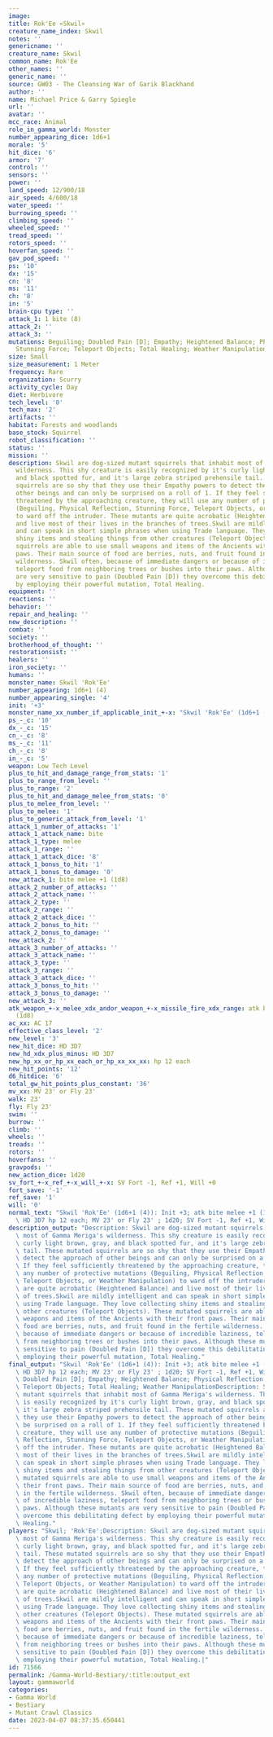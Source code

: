 ```yaml
---
image:
title: Rok'Ee «Skwil»
creature_name_index: Skwil
notes: ''
genericname: ''
creature_name: Skwil
common_name: Rok'Ee
other_names: ''
generic_name: ''
source: GW03 - The Cleansing War of Garik Blackhand
author: ''
name: Michael Price & Garry Spiegle
url: ''
avatar: ''
mcc_race: Animal
role_in_gamma_world: Monster
number_appearing_dice: 1d6+1
morale: '5'
hit_dice: '6'
armor: '7'
control: ''
sensors: ''
power: ''
land_speed: 12/900/18
air_speed: 4/600/18
water_speed: ''
burrowing_speed: ''
climbing_speed: ''
wheeled_speed: ''
tread_speed: ''
rotors_speed: ''
hoverfan_speed: ''
gav_pod_speed: ''
ps: '10'
dx: '15'
cn: '8'
ms: '11'
ch: '8'
in: '5'
brain-cpu type: ''
attack_1: 1 bite (8)
attack_2: ''
attack_3: ''
mutations: Beguiling; Doubled Pain [D]; Empathy; Heightened Balance; Physical Reflection;
  Stunning Force; Teleport Objects; Total Healing; Weather Manipulation
size: Small
size_measurement: 1 Meter
frequency: Rare
organization: Scurry
activity_cycle: Day
diet: Herbivore
tech_level: '0'
tech_max: '2'
artifacts: ''
habitat: Forests and woodlands
base_stock: Squirrel
robot_classification: ''
status: ''
mission: ''
description: Skwil are dog-sized mutant squirrels that inhabit most of Gamma Meriga's
  wilderness. This shy creature is easily recognized by it's curly light brown, gray,
  and black spotted fur, and it's large zebra striped prehensile tail. These mutated
  squirrels are so shy that they use their Empathy powers to detect the approach of
  other beings and can only be surprised on a roll of 1. If they feel sufficiently
  threatened by the approaching creature, they will use any number of protective mutations
  (Beguiling, Physical Reflection, Stunning Force, Teleport Objects, or Weather Manipulation)
  to ward off the intruder. These mutants are quite acrobatic (Heightened Balance)
  and live most of their lives in the branches of trees.Skwil are mildly intelligent
  and can speak in short simple phrases when using Trade language. They love collecting
  shiny items and stealing things from other creatures (Teleport Objects). These mutated
  squirrels are able to use small weapons and items of the Ancients with their front
  paws. Their main source of food are berries, nuts, and fruit found in the fertile
  wilderness. Skwil often, because of immediate dangers or because of incredible laziness,
  teleport food from neighboring trees or bushes into their paws. Although these mutants
  are very sensitive to pain (Doubled Pain [D]) they overcome this debilitating defect
  by employing their powerful mutation, Total Healing.
equipment: ''
reactions: ''
behavior: ''
repair_and_healing: ''
new_description: ''
combat: ''
society: ''
brotherhood_of_thought: ''
restorationsist: ''
healers: ''
iron_society: ''
humans: ''
monster_name: Skwil 'Rok'Ee'
number_appearing: 1d6+1 (4)
number_appearing_single: '4'
init: '+3'
monster_name_xx_number_if_applicable_init_+-x: "Skwil 'Rok'Ee' (1d6+1 (4)): Init +3"
ps_-_c: '10'
dx_-_c: '15'
cn_-_c: '8'
ms_-_c: '11'
ch_-_c: '8'
in_-_c: '5'
weapon: Low Tech Level
plus_to_hit_and_damage_range_from_stats: '1'
plus_to_range_from_level: ''
plus_to_range: '2'
plus_to_hit_and_damage_melee_from_stats: '0'
plus_to_melee_from_level: ''
plus_to_melee: '1'
plus_to_generic_attack_from_level: '1'
attack_1_number_of_attacks: '1'
attack_1_attack_name: bite
attack_1_type: melee
attack_1_range: ''
attack_1_attack_dice: '8'
attack_1_bonus_to_hit: '1'
attack_1_bonus_to_damage: '0'
new_attack_1: bite melee +1 (1d8)
attack_2_number_of_attacks: ''
attack_2_attack_name: ''
attack_2_type: ''
attack_2_range: ''
attack_2_attack_dice: ''
attack_2_bonus_to_hit: ''
attack_2_bonus_to_damage: ''
new_attack_2: ''
attack_3_number_of_attacks: ''
attack_3_attack_name: ''
attack_3_type: ''
attack_3_range: ''
attack_3_attack_dice: ''
attack_3_bonus_to_hit: ''
attack_3_bonus_to_damage: ''
new_attack_3: ''
atk_weapon_+-x_melee_xdx_andor_weapon_+-x_missile_fire_xdx_range: atk bite melee +1
  (1d8)
ac_xx: AC 17
effective_class_level: '2'
new_level: '3'
new_hit_dice: HD 3D7
new_hd_xdx_plus_minus: HD 3D7
new_hp_xx_or_hp_xx_each_or_hp_xx_xx_xx: hp 12 each
new_hit_points: '12'
d6_hitdice: '6'
total_gw_hit_points_plus_constant: '36'
mv_xx: MV 23' or Fly 23'
walk: 23'
fly: Fly 23'
swim: ''
burrow: ''
climb: ''
wheels: ''
treads: ''
rotors: ''
hoverfans: ''
gravpods: ''
new_action_dice: 1d20
sv_fort_+-x_ref_+-x_will_+-x: SV Fort -1, Ref +1, Will +0
fort_save: '-1'
ref_save: '1'
will: '0'
normal_text: "Skwil 'Rok'Ee' (1d6+1 (4)): Init +3; atk bite melee +1 (1d8); AC 17;\
  \ HD 3D7 hp 12 each; MV 23' or Fly 23' ; 1d20; SV Fort -1, Ref +1, Will +0"
description_output: "Description: Skwil are dog-sized mutant squirrels that inhabit\
  \ most of Gamma Meriga's wilderness. This shy creature is easily recognized by it's\
  \ curly light brown, gray, and black spotted fur, and it's large zebra striped prehensile\
  \ tail. These mutated squirrels are so shy that they use their Empathy powers to\
  \ detect the approach of other beings and can only be surprised on a roll of 1.\
  \ If they feel sufficiently threatened by the approaching creature, they will use\
  \ any number of protective mutations (Beguiling, Physical Reflection, Stunning Force,\
  \ Teleport Objects, or Weather Manipulation) to ward off the intruder. These mutants\
  \ are quite acrobatic (Heightened Balance) and live most of their lives in the branches\
  \ of trees.Skwil are mildly intelligent and can speak in short simple phrases when\
  \ using Trade language. They love collecting shiny items and stealing things from\
  \ other creatures (Teleport Objects). These mutated squirrels are able to use small\
  \ weapons and items of the Ancients with their front paws. Their main source of\
  \ food are berries, nuts, and fruit found in the fertile wilderness. Skwil often,\
  \ because of immediate dangers or because of incredible laziness, teleport food\
  \ from neighboring trees or bushes into their paws. Although these mutants are very\
  \ sensitive to pain (Doubled Pain [D]) they overcome this debilitating defect by\
  \ employing their powerful mutation, Total Healing."
final_output: "Skwil 'Rok'Ee' (1d6+1 (4)): Init +3; atk bite melee +1 (1d8); AC 17;\
  \ HD 3D7 hp 12 each; MV 23' or Fly 23' ; 1d20; SV Fort -1, Ref +1, Will +0Beguiling;\
  \ Doubled Pain [D]; Empathy; Heightened Balance; Physical Reflection; Stunning Force;\
  \ Teleport Objects; Total Healing; Weather ManipulationDescription: Skwil are dog-sized\
  \ mutant squirrels that inhabit most of Gamma Meriga's wilderness. This shy creature\
  \ is easily recognized by it's curly light brown, gray, and black spotted fur, and\
  \ it's large zebra striped prehensile tail. These mutated squirrels are so shy that\
  \ they use their Empathy powers to detect the approach of other beings and can only\
  \ be surprised on a roll of 1. If they feel sufficiently threatened by the approaching\
  \ creature, they will use any number of protective mutations (Beguiling, Physical\
  \ Reflection, Stunning Force, Teleport Objects, or Weather Manipulation) to ward\
  \ off the intruder. These mutants are quite acrobatic (Heightened Balance) and live\
  \ most of their lives in the branches of trees.Skwil are mildly intelligent and\
  \ can speak in short simple phrases when using Trade language. They love collecting\
  \ shiny items and stealing things from other creatures (Teleport Objects). These\
  \ mutated squirrels are able to use small weapons and items of the Ancients with\
  \ their front paws. Their main source of food are berries, nuts, and fruit found\
  \ in the fertile wilderness. Skwil often, because of immediate dangers or because\
  \ of incredible laziness, teleport food from neighboring trees or bushes into their\
  \ paws. Although these mutants are very sensitive to pain (Doubled Pain [D]) they\
  \ overcome this debilitating defect by employing their powerful mutation, Total\
  \ Healing."
players: "Skwil; 'Rok'Ee';Description: Skwil are dog-sized mutant squirrels that inhabit\
  \ most of Gamma Meriga's wilderness. This shy creature is easily recognized by it's\
  \ curly light brown, gray, and black spotted fur, and it's large zebra striped prehensile\
  \ tail. These mutated squirrels are so shy that they use their Empathy powers to\
  \ detect the approach of other beings and can only be surprised on a roll of 1.\
  \ If they feel sufficiently threatened by the approaching creature, they will use\
  \ any number of protective mutations (Beguiling, Physical Reflection, Stunning Force,\
  \ Teleport Objects, or Weather Manipulation) to ward off the intruder. These mutants\
  \ are quite acrobatic (Heightened Balance) and live most of their lives in the branches\
  \ of trees.Skwil are mildly intelligent and can speak in short simple phrases when\
  \ using Trade language. They love collecting shiny items and stealing things from\
  \ other creatures (Teleport Objects). These mutated squirrels are able to use small\
  \ weapons and items of the Ancients with their front paws. Their main source of\
  \ food are berries, nuts, and fruit found in the fertile wilderness. Skwil often,\
  \ because of immediate dangers or because of incredible laziness, teleport food\
  \ from neighboring trees or bushes into their paws. Although these mutants are very\
  \ sensitive to pain (Doubled Pain [D]) they overcome this debilitating defect by\
  \ employing their powerful mutation, Total Healing.|"
id: 71566
permalink: /Gamma-World-Bestiary/:title:output_ext
layout: gammaworld
categories:
- Gamma World
- Bestiary
- Mutant Crawl Classics
date: 2023-04-07 08:37:35.650441
---
```

